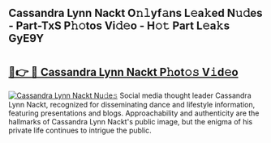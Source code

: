 ## Cassandra Lynn Nackt O𝚗𝚕yf𝚊ns L𝚎a𝚔ed N𝚞𝚍es - Part-TxS P𝚑𝚘tos Vi𝚍𝚎o - H𝚘𝚝 Part L𝚎a𝚔s GyE9Y

# <h2><a href="http://kf4311.oniu.top/?m=Cassandra+Lynn+Nackt">🔗👉 🔴 Cassandra Lynn Nackt P𝚑ot𝚘𝚜 V𝚒d𝚎o</a></h2>

[![Cassandra Lynn Nackt Nu𝚍e𝚜](https://i.imgur.com/0qMVB7G.gif)](http://kf4311.oniu.top/?m=Cassandra+Lynn+Nackt)
Social media thought leader Cassandra Lynn Nackt, recognized for disseminating dance and lifestyle information, featuring presentations and blogs. Approachability and authenticity are the hallmarks of Cassandra Lynn Nackt's public image, but the enigma of his private life continues to intrigue the public.  

